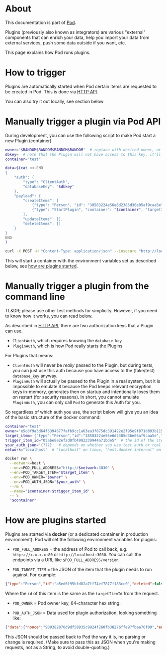 # About
This documentation is part of [Pod](../README.md).

Plugins (previously also known as integrators)
are various "external" components that can enrich your data,
help you import your data from external services, push some data outside if you want, etc.

This page explains how Pod runs plugins.

# How to trigger
Plugins are automatically started when Pod certain items are requested to be created in Pod.
This is done via [HTTP API](./HTTP_API.md).

You can also try it out locally, see section below

# Manually trigger a plugin via Pod API
During development, you can use the following script to make Pod start a new Plugin (container)
```sh
owner="$RANDOM$RANDOM$RANDOM$RANDOM"  # replace with desired owner, or leave as-is for tests
dbkey=  # note that the Plugin will not have access to this key, it'll only have `POD_AUTH_JSON`
container="test"

data=$(cat <<-END
{
    "auth": {
        "type": "ClientAuth",
        "databaseKey": "$dbkey"
    },
    "payload": {
        "createItems": [
            {"type": "Person", "id": "38583224e56e6d2385d36e05af9caa5e"},
            {"type": "StartPlugin", "container": "$container", "targetItemId": "38583224e56e6d2385d36e05af9caa5e"}
        ],
        "updateItems": [],
        "deleteItems": []
    }
}
END
)

curl -X POST -H "Content-Type: application/json" --insecure "http://localhost:3030/v3/$owner/bulk" -d "$data"
```

This will start a container with the environment variables set as described below,
see [how are plugins started](#how-are-plugins-started).

# Manually trigger a plugin from the command line
TL&DR; please use other test methods for simplicity.
However, if you need to know how it works, you can read below.

As described in [HTTP API](./HTTP_API.md), there are two authorization keys that a Plugin can use.

* `ClientAuth`, which requires knowing the `database_key`
* `PluginAuth`, which is how Pod really starts the Plugins

For Plugins that means:

* `ClientAuth` will never be *really* passed to the Plugin, but during tests,
  you can just use this auth because you have access to the (fake/test) `database_key` anyway.
* `PluginAuth` will actually be passed to the Plugin in a real system,
  but it is impossible to emulate it because the Pod keeps relevant encryption keys in-memory,
  generates then on startup and intentionally loses them on restart (for security reasons).
  In short, you cannot emulate `PluginAuth`, you can only call `Pod` to generate this Auth for you.

So regardless of which auth you use, the script below will give you an idea
of the basic structure of the docker command:
```sh
container="test"
owner="e5c8f9a3d64f5394677fafb9cc1a63ea3f875dc391422e2f95e9f871d893b115"
target_item='{"type":"Person","id":"38583224e56e6d2385d36e05af9caa5e","dateCreated":1623241923508,"dateModified":1623241923508",dateServerModified":1623241923508,"deleted":false}'
trigger_item_id="05abe8e2ef2d0fb4992239944a71bde5"  # the id of the item that started the Plugin (the StartPlugin item)
your_auth_json='{???}'  # depends on whether you use test auth or real system auth
network="localhost"  # "localhost" on linux, "host.docker.internal" on Mac and Windows

docker run \
  --network=host \
  --env=POD_FULL_ADDRESS="http://$network:3030" \
  --env=POD_TARGET_ITEM="$target_item" \
  --env=POD_OWNER="$owner" \
  --env=POD_AUTH_JSON="$your_auth" \
  --rm \
  --name="$container-$trigger_item_id" \
  -- \
  "$container"
```

# How are plugins started
Plugins are started via **docker** (or a dedicated container in production environment).
Pod will set the following environment variables for plugins:

* `POD_FULL_ADDRESS` = the address of Pod to call back,
  e.g. `https://x.x.x.x:80` or `http://localhost:3030`.
  You can call the endpoints via a URL like `$POD_FULL_ADDRESS/version`.

* `POD_TARGET_ITEM` = the JSON of the item that the plugin needs to run against.
  For example:
```json
{"type":"Person","id":"a5ed6f95bfd82a7ff74ef7877f183cc0","deleted":false,"dateCreated":1623335672272,"dateModified":1623335672272,"dateServerModified":1623335672272}
```
Where the `id` of this item is the same as the `targetItemId` from the request.

* `POD_OWNER` = Pod owner key, 64-character hex string.

* `POD_AUTH_JSON` = Data used for plugin authorization, looking something like:
```json
{"data":{"nonce":"909382870d9df58935c9924f260fb38276ffe97fbaa76f09","encryptedPermissions":"74136e27e5537e0f594c394cd723eceb"}}
```
This JSON should be passed back to Pod the way it is, no parsing or change is required.
(Make sure to pass this as JSON when you're making requests, not as a String,
to avoid double-quoting.)
